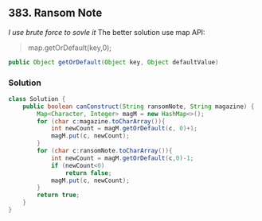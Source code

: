## 383. Ransom Note

*I use brute force to sovle it*
The better solution use map API:<br/>

> map.getOrDefault(key,0);

```java
public Object getOrDefault(Object key, Object defaultValue)
```

### Solution

```java
class Solution {
    public boolean canConstruct(String ransomNote, String magazine) {
        Map<Character, Integer> magM = new HashMap<>();
        for (char c:magazine.toCharArray()){
            int newCount = magM.getOrDefault(c, 0)+1;
            magM.put(c, newCount);
        }
        for (char c:ransomNote.toCharArray()){
            int newCount = magM.getOrDefault(c,0)-1;
            if (newCount<0)
                return false;
            magM.put(c, newCount);
        }
        return true;
    }
}
```
